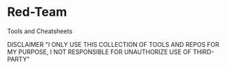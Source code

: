 # Red-Team
Tools and Cheatsheets

DISCLAIMER "I ONLY USE THIS COLLECTION OF TOOLS AND REPOS FOR MY PURPOSE, I NOT RESPONSIBLE FOR UNAUTHORIZE USE OF THIRD-PARTY"